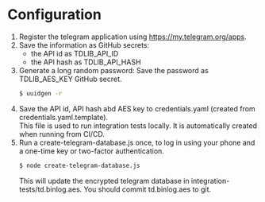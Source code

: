 # Configuration

1. Register the telegram application using https://my.telegram.org/apps.
1. Save the information as GitHub secrets:
    - the API id as TDLIB_API_ID
    - the API hash as TDLIB_API_HASH
1. Generate a long random password:
   Save the password as TDLIB_AES_KEY GitHub secret.
   ```sh
   $ uuidgen -r
   ```
1. Save the API id, API hash abd AES key to credentials.yaml (created from credentials.yaml.template).   
   This file is used to run integration tests locally. It is automatically created when running from CI/CD.
1. Run a create-telegram-database.js once, to log in using your phone and a one-time key or two-factor authentication.
   ```sh
   $ node create-telegram-database.js
   ```
   This will update the encrypted telegram database in integration-tests/td.binlog.aes. You should commit td.binlog.aes to git.

